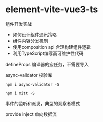 # element-vite-vue3-ts
组件开发实战

- 如何设计组件通讯策略
- 组件内容分发机制
- 使用composition api 合理构建组件逻辑
- 利用TypeScript编写高可维护性代码

defineProps 编译器的宏任务，不需要导入



async-validator 校验库

```
npm i async-validator -S
```



```javascript
npm i mitt -S
```

事件的监听和派发，典型的观察者模式

provide inject 单向数据流